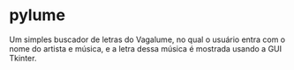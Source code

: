 # pylume

Um simples buscador de letras do Vagalume, no qual o usuário entra com o nome do artista e música, e a letra dessa música é mostrada usando a GUI Tkinter.
